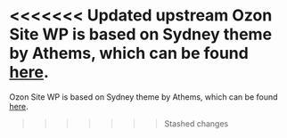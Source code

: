 <<<<<<< Updated upstream
Ozon Site WP is based on Sydney theme by Athems, which can be found [here](https://athemes.com/theme/sydney/).
=======
Ozon Site WP is based on Sydney theme by Athems, which can be found [here](https://athemes.com/theme/sydney/).
>>>>>>> Stashed changes
